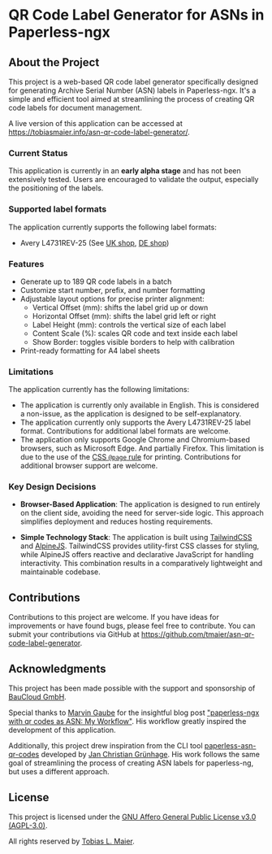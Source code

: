 # QR Code Label Generator for ASNs in Paperless-ngx

## About the Project

This project is a web-based QR code label generator specifically designed for generating Archive Serial Number (ASN) labels in Paperless-ngx. It's a simple and efficient tool aimed at streamlining the process of creating QR code labels for document management.

A live version of this application can be accessed at <https://tobiasmaier.info/asn-qr-code-label-generator/>.

### Current Status

This application is currently in an **early alpha stage** and has not been extensively tested.
Users are encouraged to validate the output, especially the positioning of the labels.

### Supported label formats

The application currently supports the following label formats:

- Avery L4731REV-25 (See [UK shop](https://www.avery.co.uk/product/mini-multipurpose-labels-l4731rev-25), [DE shop](https://www.avery-zweckform.com/produkt/universal-etiketten-l4731rev-25))

### Features

- Generate up to 189 QR code labels in a batch
- Customize start number, prefix, and number formatting
- Adjustable layout options for precise printer alignment:
  - Vertical Offset (mm): shifts the label grid up or down
  - Horizontal Offset (mm): shifts the label grid left or right
  - Label Height (mm): controls the vertical size of each label
  - Content Scale (%): scales QR code and text inside each label
  - Show Border: toggles visible borders to help with calibration
- Print-ready formatting for A4 label sheets

### Limitations

The application currently has the following limitations:

- The application is currently only available in English.
  This is considered a non-issue, as the application is designed to be self-explanatory.
- The application currently only supports the Avery L4731REV-25 label format.
  Contributions for additional label formats are welcome.
- The application only supports Google Chrome and Chromium-based browsers, such as Microsoft Edge. And partially Firefox.
  This limitation is due to the use of the [CSS `@page` rule](https://developer.mozilla.org/en-US/docs/Web/CSS/@page) for printing.
  Contributions for additional browser support are welcome.

### Key Design Decisions

- **Browser-Based Application**: The application is designed to run entirely on the client side, avoiding the need for server-side logic. This approach simplifies deployment and reduces hosting requirements.

- **Simple Technology Stack**: The application is built using [TailwindCSS](https://tailwindcss.com) and [AlpineJS](https://alpinejs.dev). TailwindCSS provides utility-first CSS classes for styling, while AlpineJS offers reactive and declarative JavaScript for handling interactivity. This combination results in a comparatively lightweight and maintainable codebase.

## Contributions

Contributions to this project are welcome.
If you have ideas for improvements or have found bugs, please feel free to contribute.
You can submit your contributions via GitHub at <https://github.com/tmaier/asn-qr-code-label-generator>.

## Acknowledgments

This project has been made possible with the support and sponsorship of [BauCloud GmbH](https://www.baucloud.com).

Special thanks to [Marvin Gaube](https://margau.net) for the insightful blog post ["paperless-ngx with qr codes as ASN: My Workflow"](https://margau.net/posts/2023-04-16-paperless-ngx-asn/). His workflow greatly inspired the development of this application.

Additionally, this project drew inspiration from the CLI tool [paperless-asn-qr-codes](https://git.jcg.re/jcgruenhage/paperless-asn-qr-codes) developed by [Jan Christian Grünhage](https://jcg.re). His work follows the same goal of streamlining the process of creating ASN labels for paperless-ng, but uses a different approach.

## License

This project is licensed under the [GNU Affero General Public License v3.0 (AGPL-3.0)](https://www.gnu.org/licenses/agpl-3.0.html).

All rights reserved by [Tobias L. Maier](https://tobiasmaier.info).
